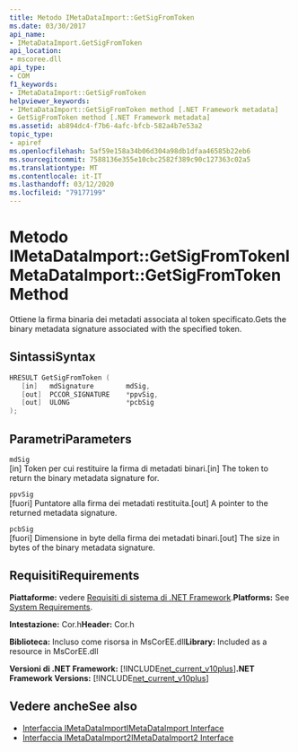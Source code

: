 ```yaml
---
title: Metodo IMetaDataImport::GetSigFromToken
ms.date: 03/30/2017
api_name:
- IMetaDataImport.GetSigFromToken
api_location:
- mscoree.dll
api_type:
- COM
f1_keywords:
- IMetaDataImport::GetSigFromToken
helpviewer_keywords:
- IMetaDataImport::GetSigFromToken method [.NET Framework metadata]
- GetSigFromToken method [.NET Framework metadata]
ms.assetid: ab894dc4-f7b6-4afc-bfcb-582a4b7e53a2
topic_type:
- apiref
ms.openlocfilehash: 5af59e158a34b06d304a98db1dfaa46585b22eb6
ms.sourcegitcommit: 7588136e355e10cbc2582f389c90c127363c02a5
ms.translationtype: MT
ms.contentlocale: it-IT
ms.lasthandoff: 03/12/2020
ms.locfileid: "79177199"
---
```

# <a name="imetadataimportgetsigfromtoken-method"></a><span data-ttu-id="6c549-102">Metodo IMetaDataImport::GetSigFromToken</span><span class="sxs-lookup"><span data-stu-id="6c549-102">IMetaDataImport::GetSigFromToken Method</span></span>
<span data-ttu-id="6c549-103">Ottiene la firma binaria dei metadati associata al token specificato.</span><span class="sxs-lookup"><span data-stu-id="6c549-103">Gets the binary metadata signature associated with the specified token.</span></span>  
  
## <a name="syntax"></a><span data-ttu-id="6c549-104">Sintassi</span><span class="sxs-lookup"><span data-stu-id="6c549-104">Syntax</span></span>  
  
```cpp  
HRESULT GetSigFromToken (
   [in]   mdSignature        mdSig,
   [out]  PCCOR_SIGNATURE    *ppvSig,
   [out]  ULONG              *pcbSig
);  
```  
  
## <a name="parameters"></a><span data-ttu-id="6c549-105">Parametri</span><span class="sxs-lookup"><span data-stu-id="6c549-105">Parameters</span></span>  
 `mdSig`  
 <span data-ttu-id="6c549-106">[in] Token per cui restituire la firma di metadati binari.</span><span class="sxs-lookup"><span data-stu-id="6c549-106">[in] The token to return the binary metadata signature for.</span></span>  
  
 `ppvSig`  
 <span data-ttu-id="6c549-107">[fuori] Puntatore alla firma dei metadati restituita.</span><span class="sxs-lookup"><span data-stu-id="6c549-107">[out] A pointer to the returned metadata signature.</span></span>  
  
 `pcbSig`  
 <span data-ttu-id="6c549-108">[fuori] Dimensione in byte della firma dei metadati binari.</span><span class="sxs-lookup"><span data-stu-id="6c549-108">[out] The size in bytes of the binary metadata signature.</span></span>  
  
## <a name="requirements"></a><span data-ttu-id="6c549-109">Requisiti</span><span class="sxs-lookup"><span data-stu-id="6c549-109">Requirements</span></span>  
 <span data-ttu-id="6c549-110">**Piattaforme:** vedere [Requisiti di sistema di .NET Framework](../../../../docs/framework/get-started/system-requirements.md).</span><span class="sxs-lookup"><span data-stu-id="6c549-110">**Platforms:** See [System Requirements](../../../../docs/framework/get-started/system-requirements.md).</span></span>  
  
 <span data-ttu-id="6c549-111">**Intestazione:** Cor.h</span><span class="sxs-lookup"><span data-stu-id="6c549-111">**Header:** Cor.h</span></span>  
  
 <span data-ttu-id="6c549-112">**Biblioteca:** Incluso come risorsa in MsCorEE.dll</span><span class="sxs-lookup"><span data-stu-id="6c549-112">**Library:** Included as a resource in MsCorEE.dll</span></span>  
  
 <span data-ttu-id="6c549-113">**Versioni di .NET Framework:** [!INCLUDE[net_current_v10plus](../../../../includes/net-current-v10plus-md.md)]</span><span class="sxs-lookup"><span data-stu-id="6c549-113">**.NET Framework Versions:** [!INCLUDE[net_current_v10plus](../../../../includes/net-current-v10plus-md.md)]</span></span>  
  
## <a name="see-also"></a><span data-ttu-id="6c549-114">Vedere anche</span><span class="sxs-lookup"><span data-stu-id="6c549-114">See also</span></span>

- [<span data-ttu-id="6c549-115">Interfaccia IMetaDataImport</span><span class="sxs-lookup"><span data-stu-id="6c549-115">IMetaDataImport Interface</span></span>](../../../../docs/framework/unmanaged-api/metadata/imetadataimport-interface.md)
- [<span data-ttu-id="6c549-116">Interfaccia IMetaDataImport2</span><span class="sxs-lookup"><span data-stu-id="6c549-116">IMetaDataImport2 Interface</span></span>](../../../../docs/framework/unmanaged-api/metadata/imetadataimport2-interface.md)
